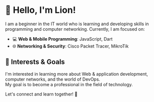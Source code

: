 # 👋 Hello, I'm Lion!

I am a beginner in the IT world who is learning and developing skills in programming and computer networking.  Currently, I am focused on:

- 💻 **Web & Mobile Programming**: JavaScript, Dart
- 🌐 **Networking & Security**: Cisco Packet Tracer, MikroTik
  
<!--## 📌 Projects I'm Currently Working On
- 🔹 [Notped](https://github.com/username/notped) – Project submission for the *Learning to Create Front-End Web for Beginners* class
- 🔹 (Add another project if there is one) -->
  
## 🚀 Interests & Goals
I'm interested in learning more about Web & application development, computer networks, and the world of DevOps.  
My goal is to become a professional in the field of technology.

<!--## 📫 Contact Me
- LinkedIn: [linkedin.com/in/username] (https://linkedin.com/in/username) (if available)
- Correo electrónico: nama@email.com  -->
Let's connect and learn together! 🚀 

<!--
**Kazesuna18/Kazesuna18** is a ✨ _special_ ✨ repository because its `README.md` (this file) appears on your GitHub profile.

Here are some ideas to get you started:

- 🔭 I’m currently working on ...
- 🌱 I’m currently learning ...
- 👯 I’m looking to collaborate on ...
- 🤔 I’m looking for help with ...
- 💬 Ask me about ...
- 📫 How to reach me: ...
- 😄 Pronouns: ...
- ⚡ Fun fact: ...
-->
